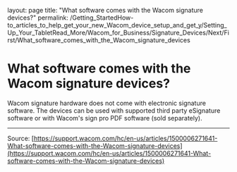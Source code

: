layout: page
title: "What software comes with the Wacom signature devices?"
permalink: /Getting_StartedHow-to_articles_to_help_get_your_new_Wacom_device_setup_and_get_y/Setting_Up_Your_TabletRead_More/Wacom_for_Business/Signature_Devices/Next/First/What_software_comes_with_the_Wacom_signature_devices

# What software comes with the Wacom signature devices?

Wacom signature hardware does not come with electronic signature software. The devices can be used with supported third party eSignature software or with Wacom's sign pro PDF software (sold separately).

---
Source: [https://support.wacom.com/hc/en-us/articles/1500006271641-What-software-comes-with-the-Wacom-signature-devices](https://support.wacom.com/hc/en-us/articles/1500006271641-What-software-comes-with-the-Wacom-signature-devices)
